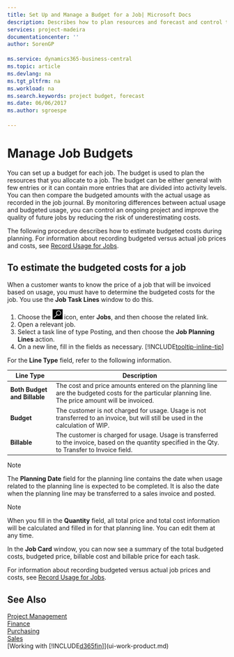 ```yaml
---
title: Set Up and Manage a Budget for a Job| Microsoft Docs
description: Describes how to plan resources and forecast and control the costs of a project by setting up a budget for each job.
services: project-madeira
documentationcenter: ''
author: SorenGP

ms.service: dynamics365-business-central
ms.topic: article
ms.devlang: na
ms.tgt_pltfrm: na
ms.workload: na
ms.search.keywords: project budget, forecast
ms.date: 06/06/2017
ms.author: sgroespe

---
```

# Manage Job Budgets
You can set up a budget for each job. The budget is used to plan the resources that you allocate to a job. The budget can be either general with few entries or it can contain more entries that are divided into activity levels. You can then compare the budgeted amounts with the actual usage as recorded in the job journal. By monitoring differences between actual usage and budgeted usage, you can control an ongoing project and improve the quality of future jobs by reducing the risk of underestimating costs.

The following procedure describes how to estimate budgeted costs during planning. For information about recording budgeted versus actual job prices and costs, see [Record Usage for Jobs](projects-how-record-job-usage.md).  

## <a name="JobBudgetCosts"></a> To estimate the budgeted costs for a job
When a customer wants to know the price of a job that will be invoiced based on usage, you must have to determine the budgeted costs for the job. You use the **Job Task Lines** window to do this.

1. Choose the ![Search for Page or Report](media/ui-search/search_small.png "Search for Page or Report icon") icon, enter **Jobs**, and then choose the related link.  
2. Open a relevant job.
3. Select a task line of type Posting, and then choose the **Job Planning Lines** action.
4. On a new line, fill in the fields as necessary. [!INCLUDE[tooltip-inline-tip](includes/tooltip-inline-tip_md.md)]   

For the **Line Type** field, refer to the following information.  

| Line Type | Description |
| --- | --- |
| **Both Budget and Billable** |The cost and price amounts entered on the planning line are the budgeted costs for the particular planning line. The price amount will be invoiced. |
| **Budget** |The customer is not charged for usage. Usage is not transferred to an invoice, but will still be used in the calculation of WIP. |
| **Billable** |The customer is charged for usage. Usage is transferred to the invoice, based on the quantity specified in the Qty. to Transfer to Invoice field. |

> [!NOTE]  
>   The **Planning Date** field for the planning line contains the date when usage related to the planning line is expected to be completed. It is also the date when the planning line may be transferred to a sales invoice and posted.  

> [!NOTE]  
>   When you fill in the **Quantity** field, all total price and total cost information will be calculated and filled in for that planning line. You can edit them at any time.

In the **Job Card** window, you can now see a summary of the total budgeted costs, budgeted price, billable cost and billable price for each task.

For information about recording budgeted versus actual job prices and costs, see [Record Usage for Jobs](projects-how-record-job-usage.md).

## See Also
[Project Management](projects-manage-projects.md)  
[Finance](finance.md)  
[Purchasing](purchasing-manage-purchasing.md)         
[Sales](sales-manage-sales.md)      
[Working with [!INCLUDE[d365fin](includes/d365fin_md.md)]](ui-work-product.md)  
